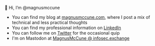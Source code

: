 👋 Hi, I’m @magnusmccune

- You can find my blog at [magnusmccune.com](https://magnusmccune.com), where I post a mix of technical and less practical thoughts
- You can find my professional information on [LinkedIn](https://www.linkedin.com/in/magnusmccune/)
- You can follow me on [Twitter](https://twitter.com/Magnus_McCune) for the occasional quip
- I'm on Mastodon at <a rel="me" href="https://infosec.exchange/@MagnusMcCune">MagnusMcCune @ infosec.exchange</a>

<!---
magnusmccune/magnusmccune is a ✨ special ✨ repository because its `README.md` (this file) appears on your GitHub profile.
You can click the Preview link to take a look at your changes
--->
